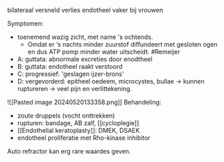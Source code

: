 bilateraal versneld verlies endotheel
vaker bij vrouwen

Symptomen:
- toenemend wazig zicht, met name 's ochtends.
	- Omdat er ‘s nachts minder zuurstof diffundeert met gesloten ogen en dus ATP pomp minder water uitscheidt. #Remeijer 
- A: guttata: abnormale excreties door enodtheel
- B: guttata: endotheel raakt verstoord
- C: progressief: 'geslagen ijzer-brons'
- D: vergevorderd: epitheel oedeem, microcystes, bullae -> kunnen ruptureren -> veel pijn en verlittekening.

![[Pasted image 20240520133358.png]]
Behandeling:
- zoute druppels (vocht onttrekken)
- rupturen: bandage, AB zalf, [[cycloplegie]] 
- [[Endothelial keratoplasty]]: DMEK, DSAEK
- endotheel proliferatie met Rho-kinase inhibitor

Auto refractor kan erg rare waardes geven. 
